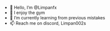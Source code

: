 - 👋 Hello, I’m @Limpanfx
- 👀 I enjoy the gym
- 🌱 I’m currently learning from previous mistakes
- 📫 Reach me on discord, Limpan002s

